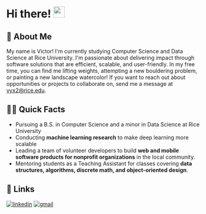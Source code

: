 # Hi there! <img src="https://media.giphy.com/media/hvRJCLFzcasrR4ia7z/giphy.gif" width="29px" height="29px">

## 🚀 About Me
My name is Victor! I'm currently studying Computer Science and Data Science at Rice University. I'm passionate about delivering impact through software solutions that are efficient, scalable, and user-friendly. In my free time, you can find me lifting weights, attempting a new bouldering problem, or painting a new landscape watercolor! If you want to reach out about opportunities or projects to collaborate on, send me a message at vyx2@rice.edu.

## 👨‍💻 Quick Facts
- Pursuing a B.S. in Computer Science and a minor in Data Science at Rice University
- Conducting **machine learning research** to make deep learning more scalable
- Leading a team of volunteer developers to build **web and mobile software products for nonprofit organizations** in the local community.
- Mentoring students as a Teaching Assistant for classes covering **data structures, algorithms, discrete math, and object-oriented design**.


## 🔗 Links
[![linkedin](https://img.shields.io/badge/LinkedIn-0077B5?style=for-the-badge&logo=LinkedIn&logoColor=white)](https://www.linkedin.com/in/victor-y-xie/)
[![gmail](https://img.shields.io/badge/Gmail-D14836?style=for-the-badge&logo=Gmail&logoColor=white)](mailto:vyx2@rice.edu)
